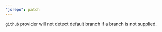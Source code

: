 ```yaml
---
"jsrepo": patch
---
```


`github` provider will not detect default branch if a branch is not supplied.

